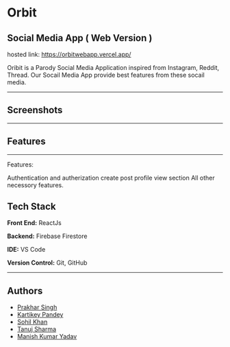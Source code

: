 # **Orbit** 

## **Social Media App ( Web Version )**

hosted link: https://orbitwebapp.vercel.app/

Oribit is a Parody Social Media Application inspired from Instagram, Reddit, Thread. Our Socail Media App provide best features from these socail media.

---

## **Screenshots**

---


## **Features**

---
Features:

Authentication and autherization
create post 
profile view section
All other necessory features.

## **Tech Stack**

**Front End:**  ReactJs 

**Backend:** Firebase Firestore  

**IDE:** VS Code 

**Version Control:** Git, GitHub  

---

## **Authors**

- [Prakhar Singh](https://www.github.com/PrakharSingh0)
- [Kartikey Pandey](https://github.com/kartkp)
- [Sohil Khan](https://github.com/sohil-khann)
- [Tanuj Sharma]()
- [Manish Kumar Yadav]()

